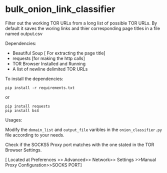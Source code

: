 # bulk_onion_link_classifier
Filter out the working TOR URLs from a long list of possible TOR URLs. By default it saves the woring links and thier corresponding page titles in a file named output.csv



Dependencies:

* Beautiful Soup [ For extracting the page title]
* requests [for making the http calls]
* TOR Browser Installed and Running
* A list of newline delimited TOR URLs



To install the dependencies:

`pip install -r requirements.txt`

or

```
pip install requests
pip install bs4
```



Usages:

Modify the `domain_list` and `output_file` varibles in the `onion_classifier.py` file according to your needs.

Check if the SOCKS5 Proxy port matches with the one stated in the TOR Browser Settings.

[ Located at Preferences >> Advanced>> Network>> Settings >>Manual Proxy Configuration>>SOCKS PORT]



